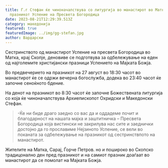 ```yaml
---
title: Г.г Стефан ќе чиноначалствува со литургија во манастирот во Матка на
  празникот Успение на Пресвета Богородица
date: 2023-08-21T12:29:39.513Z
category: македонија
featured: true
featuredImage: ../img/gg-stefan.jpg
author: Вардарски
---
```

<!--StartFragment-->

Сестринството од манастирот Успение на пресвета Богородица во Матка, крај Скопје, деновиве се подготвува за одбележување на еден од најголемите христијански празници Успението на Мајката Божја.



<!--EndFragment--><!--StartFragment-->

Во предвечерието на празникот на 27 август во 18:30 часот во манастирот ќе се одржи вечерна богослужба, додека во 23:40 часот ќе започне сеноќното бдение.

На денот на празникот во 8:30 часот ќе започне Божествената литургија со која ќе чиноначалствува Архиепископот Охридски и Македонски Стефан.

> \-Ќе ни биде драго заедно со вас да и оддадеме почит и благодарност на нашата мајка и заштитничка – Пресвета Богородица која вистински не закрилува нас сите и заеднички достојно да го прославиме Нејзиното Успение, се вели во поканата за одбележување на празникот од сестринствпото на манастирот.

Жителите на Матка, Сарај, Ѓорче Петров. но и пошироко во Скопско традицонално ден пред празникот и на самиот празник доаѓаат во манастирот да се помолат на Мајката Божја.

<!--EndFragment-->